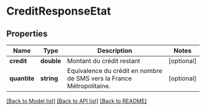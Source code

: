 # CreditResponseEtat

## Properties
Name | Type | Description | Notes
------------ | ------------- | ------------- | -------------
**credit** | **double** | Montant du crédit restant | [optional] 
**quantite** | **string** | Equivalence du crédit en nombre de SMS vers la France Métropolitaine. | [optional] 

[[Back to Model list]](../README.md#documentation-for-models) [[Back to API list]](../README.md#documentation-for-api-endpoints) [[Back to README]](../README.md)


